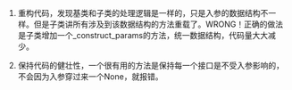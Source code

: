 1. 重构代码，发现基类和子类的处理逻辑是一样的，只是入参的数据结构不一样。但是子类讲所有涉及到该数据结构的方法重载了。WRONG！正确的做法是子类增加一个_construct_params的方法，统一数据结构，代码量大大减少。

2. 保持代码的健壮性，一个很有用的方法是保持每一个接口是不受入参影响的，不会因为入参穿过来一个None，就报错。